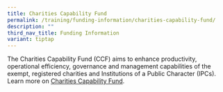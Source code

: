 ```yaml
---
title: Charities Capability Fund
permalink: /training/funding-information/charities-capability-fund/
description: ""
third_nav_title: Funding Information
variant: tiptap
---
```

<p>The Charities Capability Fund (CCF) aims to enhance productivity, operational
efficiency, governance and management capabilities of the exempt, registered
charities and Institutions of a Public Character (IPCs). Learn more on
<a href="https://www.charities.gov.sg/Pages/Charities-and-IPCs/Grants-and-Support-for-Charities-IPCs/Charities-Capability-Fund.aspx" rel="noopener nofollow" target="_blank">Charities Capability Fund</a>.</p>
<p></p>